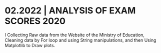# 02.2022 | ANALYSIS OF EXAM SCORES 2020
I Collecting Raw data from the Website of the Ministry of Education, Cleaning data by For loop and using String manipulations, and then Using Matplotlib to Draw plots.
